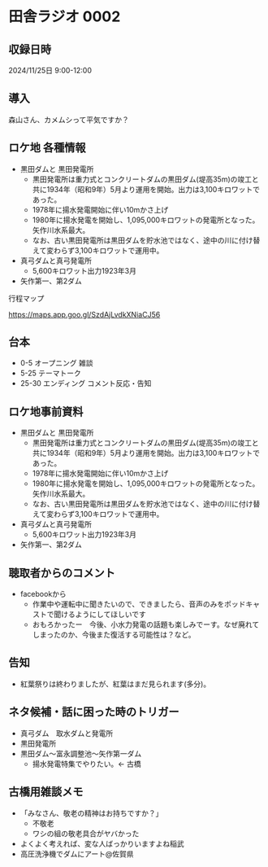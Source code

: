 # 田舎ラジオ 0002

## 収録日時

2024/11/25日 9:00-12:00

## 導入

森山さん、カメムシって平気ですか？

## ロケ地 各種情報

- 黒田ダムと 黒田発電所
  - 黒田発電所は重力式とコンクリートダムの黒田ダム(堤高35m)の竣工と共に1934年（昭和9年）5月より運用を開始。出力は3,100キロワットであった。
  - 1978年に揚水発電開始に伴い10mかさ上げ
  - 1980年に揚水発電を開始し、1,095,000キロワットの発電所となった。矢作川水系最大。
  - なお、古い黒田発電所は黒田ダムを貯水池ではなく、途中の川に付け替えて変わらず3,100キロワットで運用中。
- 真弓ダムと真弓発電所
  - 5,600キロワット出力1923年3月
- 矢作第一、第2ダム

行程マップ

<https://maps.app.goo.gl/SzdAjLvdkXNiaCJ56>

## 台本

- 0-5 オープニング 雑談
- 5-25 テーマトーク
- 25-30 エンディング コメント反応・告知

## ロケ地事前資料

- 黒田ダムと 黒田発電所
  - 黒田発電所は重力式とコンクリートダムの黒田ダム(堤高35m)の竣工と共に1934年（昭和9年）5月より運用を開始。出力は3,100キロワットであった。
  - 1978年に揚水発電開始に伴い10mかさ上げ
  - 1980年に揚水発電を開始し、1,095,000キロワットの発電所となった。矢作川水系最大。
  - なお、古い黒田発電所は黒田ダムを貯水池ではなく、途中の川に付け替えて変わらず3,100キロワットで運用中。
- 真弓ダムと真弓発電所
  - 5,600キロワット出力1923年3月
- 矢作第一、第2ダム

## 聴取者からのコメント

- facebookから
  - 作業中や運転中に聞きたいので、できましたら、音声のみをポッドキャストで聞けるようにしてほしいです
  - おもろかったー　今後、小水力発電の話題も楽しみでーす。なぜ廃れてしまったのか、今後また復活する可能性は？など。

## 告知

- 紅葉祭りは終わりましたが、紅葉はまだ見られます(多分)。

## ネタ候補・話に困った時のトリガー

- 真弓ダム　取水ダムと発電所
- 黒田発電所
- 黒田ダム～富永調整池～矢作第一ダム
  - 揚水発電特集でやりたい。<- 古橋

## 古橋用雑談メモ

- 「みなさん、敬老の精神はお持ちですか？」
  - 不敬老
  - ワシの組の敬老具合がヤバかった
- よくよく考えれば、変な人ばっかりいますよね稲武
- 高圧洗浄機でダムにアート@佐賀県
